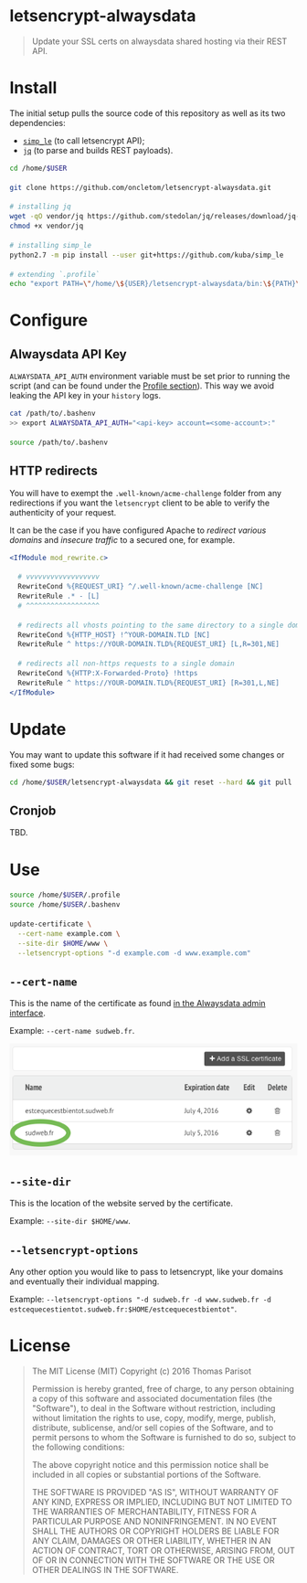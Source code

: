 # letsencrypt-alwaysdata

> Update your SSL certs on alwaysdata shared hosting via their REST API.

# Install

The initial setup pulls the source code of this repository as well as its two dependencies:

- [`simp_le`](https://github.com/kuba/simp_le) (to call letsencrypt API);
- [`jq`](https://stedolan.github.io/jq/) (to parse and builds REST payloads).

```bash
cd /home/$USER

git clone https://github.com/oncletom/letsencrypt-alwaysdata.git

# installing jq
wget -qO vendor/jq https://github.com/stedolan/jq/releases/download/jq-1.5/jq-linux64
chmod +x vendor/jq

# installing simp_le
python2.7 -m pip install --user git+https://github.com/kuba/simp_le

# extending `.profile`
echo "export PATH=\"/home/\${USER}/letsencrypt-alwaysdata/bin:\${PATH}\"" >> /home/$USER/.profile
```

# Configure

## Alwaysdata API Key

`ALWAYSDATA_API_AUTH` environment variable must be set prior to running the script (and can be found under the [Profile section](https://admin.alwaysdata.com/admin/details/)). This way we avoid leaking the API key in your `history` logs.

```bash
cat /path/to/.bashenv
>> export ALWAYSDATA_API_AUTH="<api-key> account=<some-account>:"

source /path/to/.bashenv
```

## HTTP redirects

You will have to exempt the `.well-known/acme-challenge` folder from any redirections
if you want the `letsencrypt` client to be able to verify the authenticity of your request.

It can be the case if you have configured Apache to *redirect various domains* and *insecure traffic*
to a secured one, for example.

```apache
<IfModule mod_rewrite.c>

  # vvvvvvvvvvvvvvvvvv
  RewriteCond %{REQUEST_URI} ^/.well-known/acme-challenge [NC]
  RewriteRule .* - [L]
  # ^^^^^^^^^^^^^^^^^^

  # redirects all vhosts pointing to the same directory to a single domain
  RewriteCond %{HTTP_HOST} !^YOUR-DOMAIN.TLD [NC]
  RewriteRule ^ https://YOUR-DOMAIN.TLD%{REQUEST_URI} [L,R=301,NE]

  # redirects all non-https requests to a single domain
  RewriteCond %{HTTP:X-Forwarded-Proto} !https
  RewriteRule ^ https://YOUR-DOMAIN.TLD%{REQUEST_URI} [R=301,L,NE]
</IfModule>
```

# Update

You may want to update this software if it had received some changes or fixed some bugs:

```bash
cd /home/$USER/letsencrypt-alwaysdata && git reset --hard && git pull
```

## Cronjob

TBD.

# Use

```bash
source /home/$USER/.profile
source /home/$USER/.bashenv

update-certificate \
  --cert-name example.com \
  --site-dir $HOME/www \
  --letsencrypt-options "-d example.com -d www.example.com"
```

## `--cert-name`

This is the name of the certificate as found [in the Alwaysdata admin interface](https://admin.alwaysdata.com/ssl/).

Example: `--cert-name sudweb.fr`.

![](alwaysdata-certificate-admin.png)

## `--site-dir`

This is the location of the website served by the certificate.

Example: `--site-dir $HOME/www`.

## `--letsencrypt-options`

Any other option you would like to pass to letsencrypt, like your domains and eventually their individual mapping.

Example: `--letsencrypt-options "-d sudweb.fr -d www.sudweb.fr -d estcequecestientot.sudweb.fr:$HOME/estcequecestbientot"`.

# License

> The MIT License (MIT)
> Copyright (c) 2016 Thomas Parisot
>
> Permission is hereby granted, free of charge, to any person obtaining a copy of this software and associated documentation files (the "Software"), to deal in the Software without restriction, including without limitation the rights to use, copy, modify, merge, publish, distribute, sublicense, and/or sell copies of the Software, and to permit persons to whom the Software is furnished to do so, subject to the following conditions:
>
> The above copyright notice and this permission notice shall be included in all copies or substantial portions of the Software.
>
> THE SOFTWARE IS PROVIDED "AS IS", WITHOUT WARRANTY OF ANY KIND, EXPRESS OR IMPLIED, INCLUDING BUT NOT LIMITED TO THE WARRANTIES OF MERCHANTABILITY, FITNESS FOR A PARTICULAR PURPOSE AND NONINFRINGEMENT. IN NO EVENT SHALL THE AUTHORS OR COPYRIGHT HOLDERS BE LIABLE FOR ANY CLAIM, DAMAGES OR OTHER LIABILITY, WHETHER IN AN ACTION OF CONTRACT, TORT OR OTHERWISE, ARISING FROM, OUT OF OR IN CONNECTION WITH THE SOFTWARE OR THE USE OR OTHER DEALINGS IN THE SOFTWARE.
